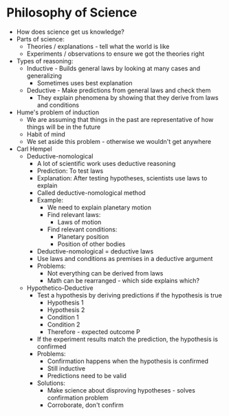 # Philosophy of Science
* How does science get us knowledge?
* Parts of science:
  * Theories / explanations - tell what the world is like
  * Experiments / observations to ensure we got the theories right
* Types of reasoning:
  * Inductive - Builds general laws by looking at many cases and generalizing
    * Sometimes uses best explanation
  * Deductive - Make predictions from general laws and check them
    * They explain phenomena by showing that they derive from laws and conditions
* Hume's problem of induction
  * We are assuming that things in the past are representative of how things will be in the future
  * Habit of mind
  * We set aside this problem - otherwise we wouldn't get anywhere
* Carl Hempel
  * Deductive-nomological
    * A lot of scientific work uses deductive reasoning
    * Prediction: To test laws
    * Explanation: After testing hypotheses, scientists use laws to explain
    * Called deductive-nomological method
    * Example:
      * We need to explain planetary motion
      * Find relevant laws:
        * Laws of motion
      * Find relevant conditions:
        * Planetary position
        * Position of other bodies
    * Deductive-nomological = deductive laws
    * Use laws and conditions as premises in a deductive argument
    * Problems:
      * Not everything can be derived from laws
      * Math can be rearranged - which side explains which?
  * Hypothetico-Deductive
    * Test a hypothesis by deriving predictions if the hypothesis is true
      * Hypothesis 1
      * Hypothesis 2
      * Condition 1
      * Condition 2
      * Therefore - expected outcome P
    * If the experiment results match the prediction, the hypothesis is confirmed
    * Problems:
      * Confirmation happens when the hypothesis is confirmed
      * Still inductive
      * Predictions need to be valid
    * Solutions:
      * Make science about disproving hypotheses - solves confirmation problem
      * Corroborate, don't confirm
